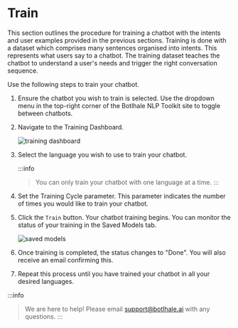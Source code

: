 # Train

This section outlines the procedure for training a chatbot with the intents and user examples provided in the previous sections. Training is done with a dataset which comprises many sentences organised into intents. This represents what users say to a chatbot. The training dataset teaches the chatbot to understand a user's needs and trigger the right conversation sequence.

Use the following steps to train your chatbot.

1. Ensure the chatbot you wish to train is selected. Use the dropdown menu in the top-right corner of the Botlhale NLP Toolkit site to toggle between chatbots.
2. Navigate to the Training Dashboard.

   ![training dashboard](https://botlhale-ai-assets.s3.amazonaws.com/doc-imgs/training-dashboard.png)

3. Select the language you wish to use to train your chatbot.
   
   :::info
   > You can only train your chatbot with one language at a time.
   :::

4. Set the Training Cycle parameter. This parameter indicates the number of times you would like to train your chatbot.
5. Click the `Train` button. Your chatbot training begins. You can monitor the status of your training in the Saved Models tab.

   ![saved models](https://botlhale-ai-assets.s3.amazonaws.com/doc-imgs/training-in-progress.png)

6. Once training is completed, the status changes to "Done". You will also receive an email confirming this. 
7. Repeat this process until you have trained your chatbot in all your desired languages.

:::info
> We are here to help! Please email support@botlhale.ai with any questions.
:::

